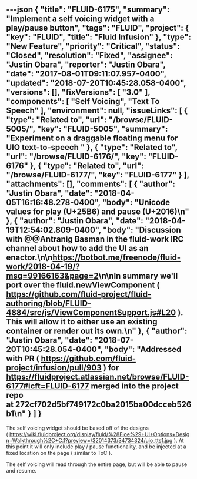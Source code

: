 ---json
{
  "title": "FLUID-6175",
  "summary": "Implement a self voicing widget with a play/pause button",
  "tags": "FLUID",
  "project": {
    "key": "FLUID",
    "title": "Fluid Infusion"
  },
  "type": "New Feature",
  "priority": "Critical",
  "status": "Closed",
  "resolution": "Fixed",
  "assignee": "Justin Obara",
  "reporter": "Justin Obara",
  "date": "2017-08-01T09:11:07.957-0400",
  "updated": "2018-07-20T10:45:28.058-0400",
  "versions": [],
  "fixVersions": [
    "3.0"
  ],
  "components": [
    "Self Voicing",
    "Text To Speech"
  ],
  "environment": null,
  "issueLinks": [
    {
      "type": "Related to",
      "url": "/browse/FLUID-5005/",
      "key": "FLUID-5005",
      "summary": "Experiment on a draggable floating menu for UIO text-to-speech "
    },
    {
      "type": "Related to",
      "url": "/browse/FLUID-6176/",
      "key": "FLUID-6176"
    },
    {
      "type": "Related to",
      "url": "/browse/FLUID-6177/",
      "key": "FLUID-6177"
    }
  ],
  "attachments": [],
  "comments": [
    {
      "author": "Justin Obara",
      "date": "2018-04-05T16:16:48.278-0400",
      "body": "Unicode values for play (U+25B6) and pause (U+2016)\n"
    },
    {
      "author": "Justin Obara",
      "date": "2018-04-19T12:54:02.809-0400",
      "body": "Discussion with @@Antranig Basman in the fluid-work IRC channel about how to add the UI as an enactor.\n\n<https://botbot.me/freenode/fluid-work/2018-04-19/?msg=99166163&page=2>\n\nIn summary we'll port over the fluid.newViewComponent ( <https://github.com/fluid-project/fluid-authoring/blob/FLUID-4884/src/js/ViewComponentSupport.js#L20> ). This will allow it to either use an existing container or render out its own.\n"
    },
    {
      "author": "Justin Obara",
      "date": "2018-07-20T10:45:28.054-0400",
      "body": "Addressed with PR ( <https://github.com/fluid-project/infusion/pull/903> ) for <https://fluidproject.atlassian.net/browse/FLUID-6177#icft=FLUID-6177> merged into the project repo at 272cf702d5bf749172c0ba2015ba00dcceb526b1\n"
    }
  ]
}
---
The self voicing widget should be based off of the designs ( <https://wiki.fluidproject.org/display/fluid/%28Floe%29+UI+Options+Design+Walkthrough%2C+C.1?preview=/32014373/34734324/uio_tts1.jpg> ). At this point it will only include play / pause functionality, and be injected at a fixed location on the page ( similar to ToC ).

The self voicing will read through the entire page, but will be able to pause and resume.

        